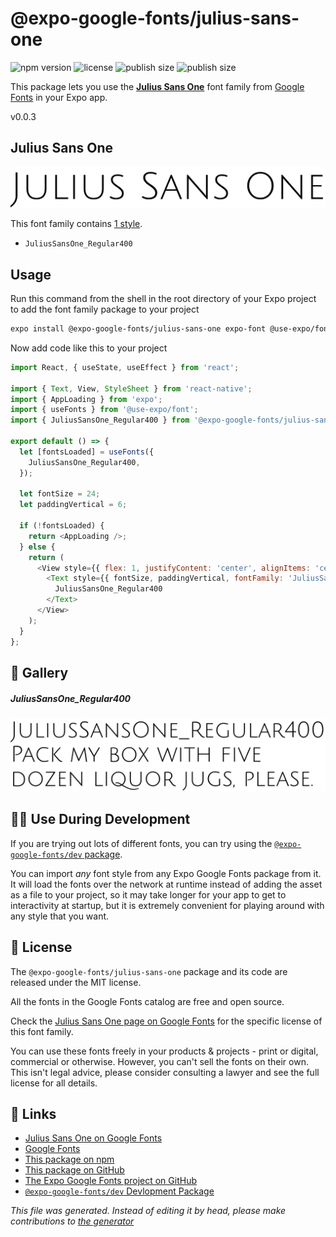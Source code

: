 # @expo-google-fonts/julius-sans-one

![npm version](https://flat.badgen.net/npm/v/@expo-google-fonts/julius-sans-one)
![license](https://flat.badgen.net/github/license/expo/google-fonts)
![publish size](https://flat.badgen.net/packagephobia/install/@expo-google-fonts/julius-sans-one)
![publish size](https://flat.badgen.net/packagephobia/publish/@expo-google-fonts/julius-sans-one)

This package lets you use the [**Julius Sans One**](https://fonts.google.com/specimen/Julius+Sans+One) font family from [Google Fonts](https://fonts.google.com/) in your Expo app.

v0.0.3

## Julius Sans One

![Julius Sans One](./font-family.png)

This font family contains [1 style](#gallery).

- `JuliusSansOne_Regular400`

## Usage

Run this command from the shell in the root directory of your Expo project to add the font family package to your project
```sh
expo install @expo-google-fonts/julius-sans-one expo-font @use-expo/font
```

Now add code like this to your project
```js
import React, { useState, useEffect } from 'react';

import { Text, View, StyleSheet } from 'react-native';
import { AppLoading } from 'expo';
import { useFonts } from '@use-expo/font';
import { JuliusSansOne_Regular400 } from '@expo-google-fonts/julius-sans-one';

export default () => {
  let [fontsLoaded] = useFonts({
    JuliusSansOne_Regular400,
  });

  let fontSize = 24;
  let paddingVertical = 6;

  if (!fontsLoaded) {
    return <AppLoading />;
  } else {
    return (
      <View style={{ flex: 1, justifyContent: 'center', alignItems: 'center' }}>
        <Text style={{ fontSize, paddingVertical, fontFamily: 'JuliusSansOne_Regular400' }}>
          JuliusSansOne_Regular400
        </Text>
      </View>
    );
  }
};

```

## 🔡 Gallery

##### JuliusSansOne_Regular400
![JuliusSansOne_Regular400](./2453dedd8ffddbabbe0e7b6822b7cf607757d98524241a40596bb7ae18212156.ttf.png)


## 👩‍💻 Use During Development

If you are trying out lots of different fonts, you can try using the [`@expo-google-fonts/dev` package](https://github.com/expo/google-fonts/tree/master/font-packages/dev#readme).

You can import *any* font style from any Expo Google Fonts package from it. It will load the fonts
over the network at runtime instead of adding the asset as a file to your project, so it may take longer
for your app to get to interactivity at startup, but it is extremely convenient
for playing around with any style that you want.

## 📖 License

The `@expo-google-fonts/julius-sans-one` package and its code are released under the MIT license.

All the fonts in the Google Fonts catalog are free and open source.

Check the [Julius Sans One page on Google Fonts](https://fonts.google.com/specimen/Julius+Sans+One) for the specific license of this font family.

You can use these fonts freely in your products & projects - print or digital, commercial or otherwise. However, you can't sell the fonts on their own. This isn't legal advice, please consider consulting a lawyer and see the full license for all details.

## 🔗 Links

- [Julius Sans One on Google Fonts](https://fonts.google.com/specimen/Julius+Sans+One)
- [Google Fonts](https://fonts.google.com/)
- [This package on npm](https://www.npmjs.com/package/@expo-google-fonts/julius-sans-one)
- [This package on GitHub](https://github.com/expo/google-fonts/tree/master/font-packages/julius-sans-one)
- [The Expo Google Fonts project on GitHub](https://github.com/expo/google-fonts)
- [`@expo-google-fonts/dev` Devlopment Package](https://github.com/expo/google-fonts/tree/master/font-packages/dev)


*This file was generated. Instead of editing it by head, please make contributions to [the generator](https://github.com/expo/google-fonts/tree/master/packages/generator)*

